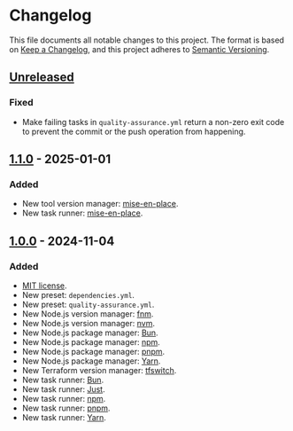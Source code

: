 # Changelog

This file documents all notable changes to this project. The format is based
on [Keep a Changelog](https://keepachangelog.com/en/1.1.0), and this project
adheres to [Semantic Versioning](https://semver.org/spec/v2.0.0.html).

## [Unreleased]
### Fixed
- Make failing tasks in `quality-assurance.yml` return a non-zero exit code to
  prevent the commit or the push operation from happening.

## [1.1.0] - 2025-01-01
### Added
- New tool version manager: [mise-en-place](https://mise.jdx.dev).
- New task runner: [mise-en-place](https://mise.jdx.dev).

## [1.0.0] - 2024-11-04
### Added
- [MIT license](https://choosealicense.com/licenses/mit).
- New preset: `dependencies.yml`.
- New preset: `quality-assurance.yml`.
- New Node.js version manager: [fnm](https://github.com/Schniz/fnm).
- New Node.js version manager: [nvm](https://github.com/nvm-sh/nvm).
- New Node.js package manager: [Bun](https://bun.sh).
- New Node.js package
  manager: [npm](https://nodejs.org/en/learn/getting-started/an-introduction-to-the-npm-package-manager).
- New Node.js package manager: [pnpm](https://pnpm.io).
- New Node.js package manager: [Yarn](https://yarnpkg.com).
- New Terraform version manager: [tfswitch](https://tfswitch.warrensbox.com).
- New task runner: [Bun](https://bun.sh).
- New task runner: [Just](https://just.systems).
- New task
  runner: [npm](https://nodejs.org/en/learn/getting-started/an-introduction-to-the-npm-package-manager).
- New task runner: [pnpm](https://pnpm.io).
- New task runner: [Yarn](https://yarnpkg.com).

[unreleased]: https://github.com/rainstormy/presets-lefthook/compare/v1.1.0...HEAD
[1.1.0]: https://github.com/rainstormy/presets-lefthook/compare/v1.0.0...v1.1.0
[1.0.0]: https://github.com/rainstormy/presets-lefthook/releases/tag/v1.0.0
